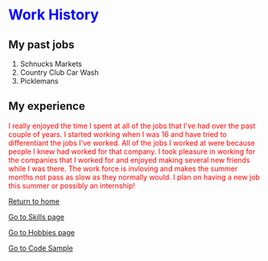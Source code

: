 <!DOCTYPE html>
<html>
  <head>
  <h1 style="color:blue;">Work History</h1>
  </head>
  <body>
<h2 id="my-past-jobs">My past jobs</h2>
<ol>
<li>Schnucks Markets</li>
<li>Country Club Car Wash</li>
<li>Picklemans</li>
</ol>
<h2 id="my-experience">My experience</h2>
<body>
  <p style="color:red;">I really enjoyed the time I spent at all of the jobs that I've had over the past couple of years. I started working when I was 16 and have tried to differentiant the jobs I've worked. All of the jobs I worked at were because people I knew had worked for that company. I took pleasure in working for the companies that I worked for and enjoyed making several new friends while I was there. The work force is invloving and makes the summer months not pass as slow as they normally would. I plan on having a new job this summer or possibly an internship!</p>
    </body>
    
<p><a href="./README.md">Return to home</a></p>
  <p><a href="./Skills.md">Go to Skills page</a></p>
    <p><a href="./Hobby.md">Go to Hobbies page</a></p>
  <p><a href="./Code_sample.md">Go to Code Sample</a></p>    
   </body>
   </html>
  

